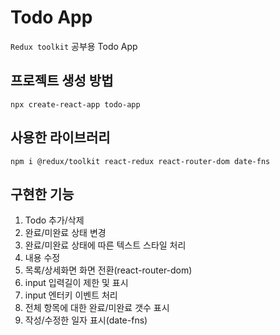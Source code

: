 # Todo App

`Redux toolkit` 공부용 Todo App

## 프로젝트 생성 방법
`npx create-react-app todo-app`

## 사용한 라이브러리
`npm i @redux/toolkit react-redux react-router-dom date-fns`


## 구현한 기능
1. Todo 추가/삭제
2. 완료/미완료 상태 변경
3. 완료/미완료 상태에 따른 텍스트 스타일 처리
4. 내용 수정
5. 목록/상세화면 화면 전환(react-router-dom)
6. input 입력길이 제한 및 표시
7. input 엔터키 이벤트 처리
8. 전체 항목에 대한 완료/미완료 갯수 표시
9. 작성/수정한 일자 표시(date-fns)